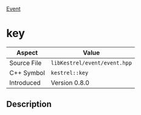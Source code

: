 [Event](index)
# key
| Aspect | Value |
| --- | --- |
| Source File | `libKestrel/event/event.hpp` |
| C++ Symbol | `kestrel::key` |
| Introduced | Version 0.8.0 |
## Description

